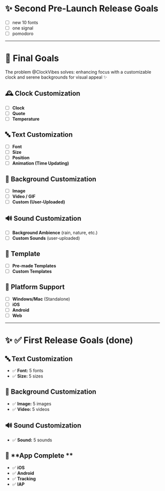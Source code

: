 # ✨ **Second Pre-Launch Release Goals**

- [ ] new 10 fonts  
- [ ] one signal
- [ ] pomodoro

 _______________________________________
 
# 🏁 **Final Goals**

The problem @ClockVibes solves: enhancing focus with a customizable clock and serene backgrounds for visual appeal ✨

## 🕰️ **Clock Customization**  
- [ ] **Clock**  
- [ ] **Quote**  
- [ ] **Temperature**  

## 🔤 **Text Customization**  
- [ ] **Font**  
- [ ] **Size**  
- [ ] **Position**  
- [ ] **Animation (Time Updating)**  

## 🎨 **Background Customization**  
- [ ] **Image**  
- [ ] **Video / GIF**  
- [ ] **Custom (User-Uploaded)**  

## 🔊 **Sound Customization**  
- [ ] **Background Ambience** (rain, nature, etc.)  
- [ ] **Custom Sounds** (user-uploaded)  

## 👘 **Template**  
- [ ] **Pre-made Templates**  
- [ ] **Custom Templates**  

## 📱 **Platform Support**  
- [ ] **Windows/Mac** (Standalone)  
- [ ] **iOS**  
- [ ] **Android**  
- [ ] **Web**  

 _______________________________________

# ✨ **✅ First Release Goals (done)**

## 🔤 **Text Customization**
- ✅ **Font:** 5 fonts  
- ✅ **Size:** 5 sizes  

## 🎨 **Background Customization**
- ✅ **Image:** 5 images  
- ✅ **Video:** 5 videos  

## 🔊 **Sound Customization**
- ✅ **Sound:** 5 sounds  

## 📱 **App Complete **
- ✅ **iOS**  
- ✅ **Android**
- ✅ **Tracking**
- ✅ **IAP**
